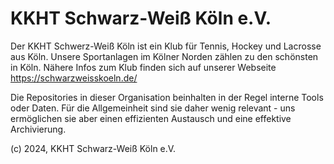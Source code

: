 # KKHT Schwarz-Weiß Köln e.V.

Der KKHT Schwerz-Weiß Köln ist ein Klub für Tennis, Hockey und Lacrosse aus Köln. Unsere Sportanlagen im Kölner Norden zählen zu den schönsten in Köln. Nähere Infos zum Klub finden sich auf unserer Webseite https://schwarzweisskoeln.de/

Die Repositories in dieser Organisation beinhalten in der Regel interne Tools oder Daten. Für die Allgemeinheit sind sie daher wenig relevant - uns ermöglichen sie aber einen effizienten Austausch und eine effektive Archivierung.

(c) 2024, KKHT Schwarz-Weiß Köln e.V.
